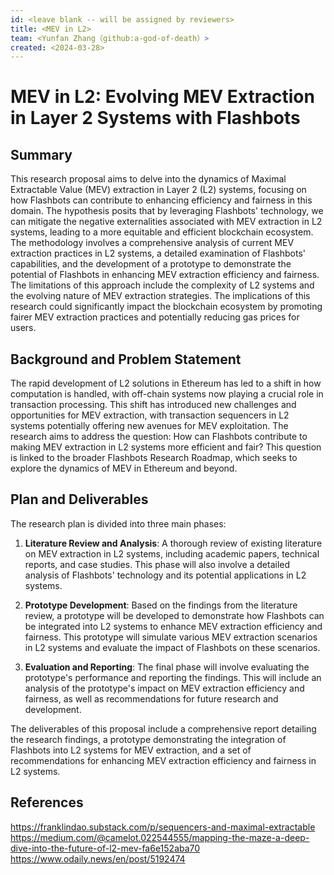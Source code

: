 ```yaml
---
id: <leave blank -- will be assigned by reviewers>
title: <MEV in L2>
team: <Yunfan Zhang（github:a-god-of-death）>
created: <2024-03-28>
---
```


# MEV in L2: Evolving MEV Extraction in Layer 2 Systems with Flashbots

## Summary

This research proposal aims to delve into the dynamics of Maximal Extractable Value (MEV) extraction in Layer 2 (L2) systems, focusing on how Flashbots can contribute to enhancing efficiency and fairness in this domain. The hypothesis posits that by leveraging Flashbots' technology, we can mitigate the negative externalities associated with MEV extraction in L2 systems, leading to a more equitable and efficient blockchain ecosystem. The methodology involves a comprehensive analysis of current MEV extraction practices in L2 systems, a detailed examination of Flashbots' capabilities, and the development of a prototype to demonstrate the potential of Flashbots in enhancing MEV extraction efficiency and fairness. The limitations of this approach include the complexity of L2 systems and the evolving nature of MEV extraction strategies. The implications of this research could significantly impact the blockchain ecosystem by promoting fairer MEV extraction practices and potentially reducing gas prices for users.

## Background and Problem Statement

The rapid development of L2 solutions in Ethereum has led to a shift in how computation is handled, with off-chain systems now playing a crucial role in transaction processing. This shift has introduced new challenges and opportunities for MEV extraction, with transaction sequencers in L2 systems potentially offering new avenues for MEV exploitation. The research aims to address the question: How can Flashbots contribute to making MEV extraction in L2 systems more efficient and fair? This question is linked to the broader Flashbots Research Roadmap, which seeks to explore the dynamics of MEV in Ethereum and beyond.

## Plan and Deliverables

The research plan is divided into three main phases:

1. **Literature Review and Analysis**: A thorough review of existing literature on MEV extraction in L2 systems, including academic papers, technical reports, and case studies. This phase will also involve a detailed analysis of Flashbots' technology and its potential applications in L2 systems.

2. **Prototype Development**: Based on the findings from the literature review, a prototype will be developed to demonstrate how Flashbots can be integrated into L2 systems to enhance MEV extraction efficiency and fairness. This prototype will simulate various MEV extraction scenarios in L2 systems and evaluate the impact of Flashbots on these scenarios.

3. **Evaluation and Reporting**: The final phase will involve evaluating the prototype's performance and reporting the findings. This will include an analysis of the prototype's impact on MEV extraction efficiency and fairness, as well as recommendations for future research and development.

The deliverables of this proposal include a comprehensive report detailing the research findings, a prototype demonstrating the integration of Flashbots into L2 systems for MEV extraction, and a set of recommendations for enhancing MEV extraction efficiency and fairness in L2 systems.

## References
https://franklindao.substack.com/p/sequencers-and-maximal-extractable
https://medium.com/@camelot.022544555/mapping-the-maze-a-deep-dive-into-the-future-of-l2-mev-fa6e152aba70
https://www.odaily.news/en/post/5192474



